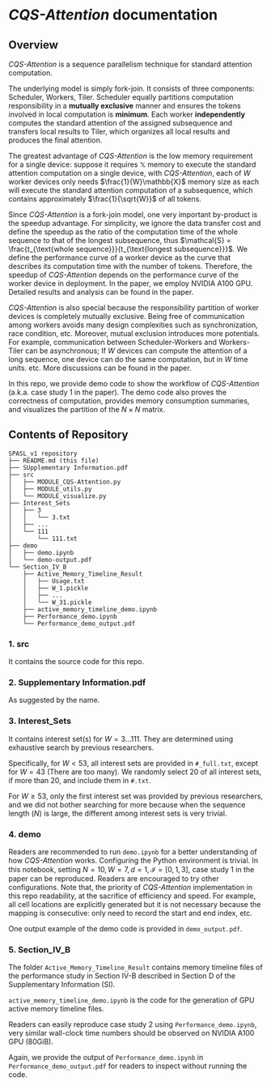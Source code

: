 # *CQS-Attention* documentation

## Overview
*CQS-Attention* is a sequence parallelism technique for standard attention computation. 

The underlying model is simply fork-join. It consists of three components: Scheduler, Workers, Tiler. Scheduler equally partitions computation responsibility in a **mutually exclusive** manner and ensures the tokens involved in local computation is **minimum**. Each worker **independently** computes the standard attention of the assigned subsequence and transfers local results to Tiler, which organizes all local results and produces the final attention. 

The greatest advantage of *CQS-Attention* is the low memory requirement for a single device: suppose it requires $\mathbb{X}$ memory to execute the standard attention computation on a single device, with *CQS-Attention*, each of $W$ worker devices only needs $\frac{1}{W}\mathbb{X}$ memory size as each will execute the standard attention computation of a subsequence, which contains approximately $\frac{1}{\sqrt{W}}$ of all tokens.  

Since *CQS-Attention* is a fork-join model, one very important by-product is the speedup advantage. For simplicity, we ignore the data transfer cost and define the speedup as the ratio of the computation time of the whole sequence to that of the longest subsequence, thus $\mathcal{S} = \frac{t_{\text{whole sequence}}}{t_{\text{longest subsequence}}}$. We define the performance curve of a worker device as the curve that describes its computation time with the number of tokens. Therefore, the speedup of *CQS-Attention* depends on the performance curve of the worker device in deployment. In the paper, we employ NVIDIA A100 GPU. Detailed results and analysis can be found in the paper.

*CQS-Attention* is also special because the responsibility partition of worker devices is completely mutually exclusive. Being free of communication among workers avoids many design complexities such as synchronization, race condition, etc. Moreover, mutual exclusion introduces more potentials. For example, communication between Scheduler-Workers and Workers-Tiler can be asynchronous; If $W$ devices can compute the attention of a long sequence, one device can do the same computation, but in $W$ time units. etc. More discussions can be found in the paper.

In this repo, we provide demo code to show the workflow of *CQS-Attention* (a.k.a. case study 1 in the paper). The demo code also proves the correctness of computation, provides memory consumption summaries, and visualizes the partition of the $N \times N$ matrix.

## Contents of Repository

```
SPASL_v1 repository
├── README.md (this file)
├── SUpplementary Information.pdf
├── src
│   ├── MODULE_CQS-Attention.py
│   ├── MODULE_utils.py
│   └── MODULE_visualize.py
├── Interest_Sets
│   ├── 3
│   │   └── 3.txt
│   ├── ...
│   └── 111
│       └── 111.txt
├── demo
│   ├── demo.ipynb
│   └── demo-output.pdf
└── Section_IV_B
    ├── Active_Memory_Timeline_Result
    │   ├── Usage.txt
    │   ├── W_1.pickle
    │   ├── ...
    │   └── W_31.pickle
    ├── active_memory_timeline_demo.ipynb
    ├── Performance_demo.ipynb
    └── Performance_demo_output.pdf
```
### 1. src
It contains the source code for this repo.

### 2. Supplementary Information.pdf
As suggested by the name.

### 3. Interest_Sets
It contains interest set(s) for $W=3\dots 111$. They are determined using exhaustive search by previous researchers.

Specifically, for $W<53$, all interest sets are provided in ```#_full.txt```, except for $W=43$ (There are too many). We randomly select $20$ of all interest sets, if more than $20$, and include them in ```#.txt```.

For $W\ge53$, only the first interest set was provided by previous researchers, and we did not bother searching for more because when the sequence length ($N$) is large, the different among interest sets is very trivial.

### 4. demo
Readers are recommended to run ```demo.ipynb``` for a better understanding of how *CQS-Attention* works. Configuring the Python environment is trivial. In this notebook, setting $N=10,W=7,d=1,\mathcal{I}=[0,1,3]$, case study 1 in the paper can be reproduced. Readers are encouraged to try other configurations. Note that, the priority of *CQS-Attention* implementation in this repo readability, at the sacrifice of efficiency and speed. For example, all cell locations are explicitly generated but it is not necessary because the mapping is consecutive: only need to record the start and end index, etc.

One output example of the demo code is provided in ```demo_output.pdf```.

### 5. Section_IV_B
The folder ```Active_Memory_Timeline_Result``` contains memory timeline files of the performance study in Section IV-B described in Section D of the Supplementary Information (SI).

```active_memory_timeline_demo.ipynb``` is the code for the generation of GPU active memory timeline files.

Readers can easily reproduce case study 2 using ```Performance_demo.ipynb```, very similar wall-clock time numbers should be observed on NVIDIA A100 GPU (80GiB).

Again, we provide the output of ```Performance_demo.ipynb``` in ```Performance_demo_output.pdf``` for readers to inspect without running the code.

